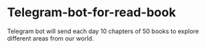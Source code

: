 # Telegram-bot-for-read-book
Telegram bot will send each day 10 chapters of 50 books to explore different areas from our world.  
